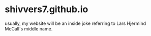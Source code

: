 # shivvers7.github.io
usually, my website will be an inside joke referring to Lars Hjermind McCall's middle name.
